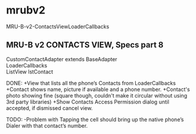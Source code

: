 # mrubv2
MRU-B-v2-ContactsViewLoaderCallbacks

MRU-B v2 CONTACTS VIEW, Specs part 8 
------------------------------------
CustomContactAdapter extends BaseAdapter  
LoaderCallbacks<Cursor>  
ListView lstContact   

DONE:
+View that lists all the phone’s Contacts from LoaderCallbacks<Cursor> 
+Contact shows name, picture if available and a phone number.
+Contact's photo showing fine (square though, couldn't make it circular without using 
3rd party libraries)
+Show Contacts Access Permission dialog until accepted, if dismissed cancel view.

TODO:
-Problem with Tapping the cell should bring up the native phone’s Dialer with that contact’s number.
